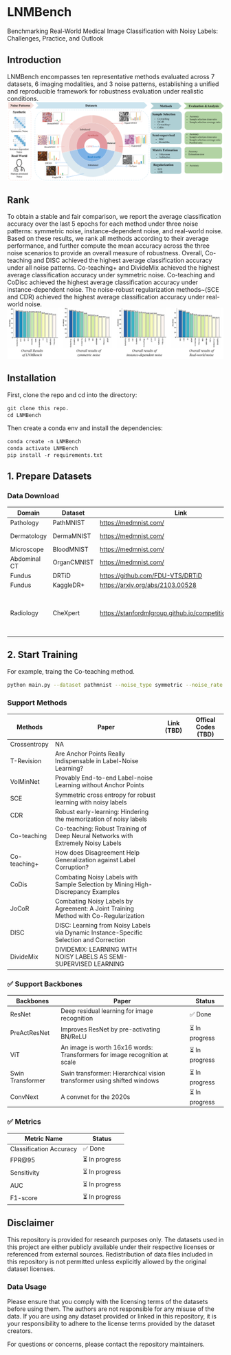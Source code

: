 # LNMBench
Benchmarking Real-World Medical Image Classification with Noisy Labels: Challenges, Practice, and Outlook

## Introduction
LNMBench encompasses ten representative methods evaluated across 7 datasets, 6 imaging modalities, and 3 noise patterns, establishing a unified and reproducible framework for robustness evaluation under realistic conditions.
![alt text](fig.png)

## Rank
To obtain a stable and fair comparison, we report the average classification accuracy over the last 5 epochs for each method under three noise patterns: symmetric noise, instance-dependent noise, and real-world noise. 
Based on these results, we rank all methods according to their average performance, and further compute the mean accuracy across the three noise scenarios to provide an overall measure of robustness.
Overall, Co-teaching and DISC  achieved the highest average classification accuracy under all noise patterns. 
Co-teaching+ and DivideMix achieved the highest average classification accuracy under symmetric noise.
Co-teaching and CoDisc achieved the highest average classification accuracy under instance-dependent noise.
The noise-robust regularization methods~(SCE and CDR) achieved the highest average classification accuracy under real-world noise.
![alt text](fig2.png)

## Installation
First, clone the repo and cd into the directory:
```shell
git clone this repo.
cd LNMBench
```
Then create a conda env and install the dependencies:
```shell
conda create -n LNMBench
conda activate LNMBench
pip install -r requirements.txt
```

## 1. Prepare Datasets

### Data Download
| Domain           | Dataset         | Link                                                                                   | License        |
|------------------|-----------------|----------------------------------------------------------------------------------------|----------------|
| Pathology        | PathMNIST       | https://medmnist.com/                                                                  | CC BY 4.0      |
| Dermatology      | DermaMNIST      | https://medmnist.com/                                                                  | CC BY-NC 4.0   |
| Microscope       | BloodMNIST      | https://medmnist.com/                                                                  | CC BY 4.0      |
| Abdominal CT     | OrganCMNIST     | https://medmnist.com/                                                                  | CC BY 4.0      |
| Fundus           | DRTiD           | https://github.com/FDU-VTS/DRTiD                                                       |                |
| Fundus           | KaggleDR+       | https://arxiv.org/abs/2103.00528                                                       |                |
| Radiology        | CheXpert        | https://stanfordmlgroup.github.io/competitions/chexpert/                               | [Stanford University Dataset Research Use Agreement](https://stanfordaimi.azurewebsites.net/datasets/8cbd9ed4-2eb9-4565-affc-111cf4f7ebe2) |


## 2. Start Training
For example, traing the Co-teaching method.
```bash
python main.py --dataset pathmnist --noise_type symmetric --noise_rate 0.5 
```
### Support Methods
| Methods                | Paper                                                                                      | Link (TBD) | Offical Codes (TBD)  |
|------------------------|--------------------------------------------------------------------------------------------|------------|----------------------|
| Crossentropy           | NA                                                                                         |            |                      |
| T-Revision             | Are Anchor Points Really Indispensable in Label-Noise Learning?                            |            |                      |
| VolMinNet              | Provably End-to-end Label-noise Learning without Anchor Points                             |            |                      |
| SCE                    | Symmetric cross entropy for robust learning with noisy labels                              |            |                      |
| CDR                    | Robust early-learning: Hindering the memorization of noisy labels                          |            |                      |
| Co-teaching            | Co-teaching: Robust Training of Deep Neural Networks with Extremely Noisy Labels           |            |                      |
| Co-teaching+           | How does Disagreement Help Generalization against Label Corruption?                        |            |                      |
| CoDis                  | Combating Noisy Labels with Sample Selection  by Mining High-Discrepancy Examples          |            |                      |
| JoCoR                  | Combating Noisy Labels by Agreement: A Joint Training Method with Co-Regularization        |            |                      |
| DISC                   | DISC: Learning from Noisy Labels via Dynamic Instance-Specific Selection and  Correction   |            |                      |
| DivideMix              | DIVIDEMIX: LEARNING WITH NOISY LABELS AS  SEMI-SUPERVISED LEARNING                         |            |                      |

### ✅ Support Backbones
| Backbones        | Paper                                                                                | Status |
|------------------|--------------------------------------------------------------------------------------|---------|
| ResNet           | Deep residual learning for image recognition                                         | ✅ Done |
| PreActResNet     | Improves ResNet by pre-activating BN/ReLU                                            | ⏳ In progress |
| ViT              | An image is worth 16x16 words: Transformers for image recognition at scale           | ⏳ In progress |
| Swin Transformer | Swin transformer: Hierarchical vision transformer using shifted windows              | ⏳ In progress |
| ConvNext         | A convnet for the 2020s                                                              | ⏳ In progress |

### ✅ Metrics

| Metric Name              | Status |
|---------------------------|---------|
| Classification Accuracy   | ✅ Done |
| FPR@95                    | ⏳ In progress |
| Sensitivity               | ⏳ In progress |
| AUC                       | ⏳ In progress |
| F1-score                  | ⏳ In progress |




## Disclaimer

This repository is provided for research purposes only. The datasets used in this project are either publicly available under their respective licenses or referenced from external sources. Redistribution of data files included in this repository is not permitted unless explicitly allowed by the original dataset licenses.

### Data Usage
Please ensure that you comply with the licensing terms of the datasets before using them. The authors are not responsible for any misuse of the data. If you are using any dataset provided or linked in this repository, it is your responsibility to adhere to the license terms provided by the dataset creators.

For questions or concerns, please contact the repository maintainers.

